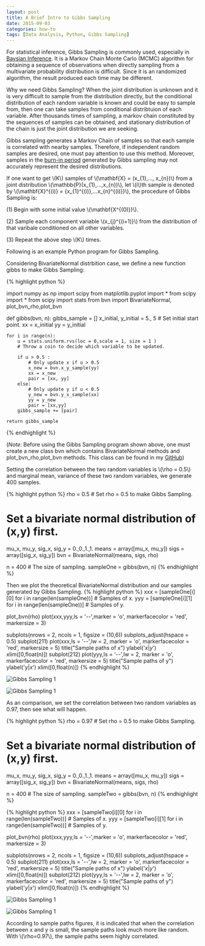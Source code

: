```yaml
---
layout: post
title: A Brief Intro to Gibbs Sampling
date: 2015-09-03
categories: how-to
tags: [Data Analysis, Python, Gibbs Sampling]
---
```


For statistical inference, Gibbs Sampling is commonly used, especially in [Baysian Inference](https://en.wikipedia.org/wiki/Bayesian_inference). It is a Markov Chain Monte Carlo (MCMC) algorithm for obtaining a sequence of observations when directly sampling from a multivariate probability distribution is difficult. Since it is an randomized algorithm, the result produced each time may be different.

Why we need Gibbs Sampling? When the joint distribution is unknown and it is very difficult to sample from the distribution directly, but the conditional distribution of each random variable is known and could be easy to sample from, then one can take samples from conditional distribtuion of each variable. After thousands times of sampling,  a markov chain constituted by the sequences of samples can be obtained, and stationary distribution of the chain is just the joint distribution we are seeking.

Gibbs sampling generates a Markov Chain of samples so that each sample is correlated with nearby samples. Therefore, if independent random samples are desired, one must pay attention to use this method. Moreover, samples in the [burn-in period](https://en.wikipedia.org/wiki/Burn-in) generated by Gibbs sampling may not accurately represent the desired distributions. 

If one want to get \\(K\\) samples of \\(\mathbf{X} = (x_{1},..., x_{n})\\) from a joint distribution \\(\mathbb{P}(x_{1},...,x_{n})\\), let \\(i\\)th sample is denoted by \\(\mathbf{X}^{(i)} = \{x_{1}^{(i)},...x_{n}^{(i)}\}\\), the procedure of Gibbs Sampling is:

(1) Begin with some initial value \\(\mathbf{X^{(0)}}\\).

(2) Sample each component variable \\(x_{j}^{(i+1)}\\) from the distribution of that varibale conditioned on all other variables.

(3) Repeat the above step \\(K\\) times. 

Following is an example Python program for Gibbs Sampling.

Considering BivariateNormal distrbition case, we define a new function gibbs to make Gibbs Sampling:

{% highlight python %}  

import numpy as np
import scipy
from matplotlib.pyplot import *
from scipy import *
from scipy import stats
from bvn import BivariateNormal, plot_bvn_rho,plot_bvn

def gibbs(bvn, n):
    gibbs_sample = []
    x_initial, y_initial = 5., 5 
    # Set initial start point.
    xx = x_initial
    yy = y_initial
    
    for i in range(n): 
        u = stats.uniform.rvs(loc = 0,scale = 1, size = 1 )
        # Throw a coin to decide which variable to be updated.        
        
        if u > 0.5 :
            # Only update x if u > 0.5 
            x_new = bvn.x_y_sample(yy)
            xx = x_new
            pair = [xx, yy]
        else:
            # Only update y if u < 0.5
            y_new = bvn.y_x_sample(xx)
            yy = y_new
            pair = [xx,yy]
        gibbs_sample += [pair]
    
    return gibbs_sample
    
{% endhighlight %}

(_Note:_ Before using the Gibbs Sampling program shown above, one must create a new class bvn which contains BivariateNormal methods and plot_bvn_rho,plot_bvn methods. This class can be found in my [GitHub](http://github.com/xw393))

Setting the correlation between the two random variables is \\(\rho = 0.5\\) and marginal mean, variance of these two random variables, we generate 400 samples.

{% highlight python %}
rho = 0.5 # Set rho = 0.5 to make Gibbs Sampling.
# Set a bivariate normal distribution of (x,y) first.
mu_x, mu_y, sig_x, sig_y = 0.,0.,1.,1.
means = array([mu_x, mu_y])
sigs = array([sig_x, sig_y])
bvn = BivariateNormal(means, sigs, rho)

n = 400 # The size of sampling.
sampleOne = gibbs(bvn, n)
{% endhighlight %}

Then we plot the theoretical BivariateNormal distribution and our samples generated by Gibbs Sampling.
{% highlight python %}
xxx = [sampleOne[i][0] for i in range(len(sampleOne))] # Samples of x.
yyy = [sampleOne[i][1] for i in range(len(sampleOne))] # Samples of y.

plot_bvn(rho)
plot(xxx,yyy,ls = '--',marker = 'o',
     markerfacecolor = 'red', markersize = 3)


subplots(nrows = 2, ncols = 1, figsize = (10,6))
subplots_adjust(hspace = 0.5)
subplot(211)
plot(xxx,ls = '--',lw = 2, marker = 'o',
     markerfacecolor = 'red', markersize = 5)
title("Sample paths of x")
ylabel('$x|y$')
xlim([0,float(n)])
subplot(212)
plot(yyy,ls = '--',lw = 2, marker = 'o',
     markerfacecolor = 'red', markersize = 5)
title("Sample paths of y")
ylabel('$y|x$')
xlim([0,float(n)])
{% endhighlight %}

![Gibbs Sampling 1](/images/blog/gibbs/gibbs1)

![Gibbs Sampling 1](/images/blog/gibbs/gibbs2)

As an comparison, we set the correlation between two random variables as 0.97, then see what will happen.

{% highlight python %}
rho = 0.97 # Set rho = 0.5 to make Gibbs Sampling.
# Set a bivariate normal distribution of (x,y) first.
mu_x, mu_y, sig_x, sig_y = 0.,0.,1.,1.
means = array([mu_x, mu_y])
sigs = array([sig_x, sig_y])
bvn = BivariateNormal(means, sigs, rho)

n = 400 # The size of sampling.
sampleTwo = gibbs(bvn, n)
{% endhighlight %}


{% highlight python %}
xxx = [sampleTwo[i][0] for i in range(len(sampleTwo))] # Samples of x.
yyy = [sampleTwo[i][1] for i in range(len(sampleTwo))] # Samples of y.

plot_bvn(rho)
plot(xxx,yyy,ls = '--',marker = 'o',
     markerfacecolor = 'red', markersize = 3)


subplots(nrows = 2, ncols = 1, figsize = (10,6))
subplots_adjust(hspace = 0.5)
subplot(211)
plot(xxx,ls = '--',lw = 2, marker = 'o',
     markerfacecolor = 'red', markersize = 5)
title("Sample paths of x")
ylabel('$x|y$')
xlim([0,float(n)])
subplot(212)
plot(yyy,ls = '--',lw = 2, marker = 'o',
     markerfacecolor = 'red', markersize = 5)
title("Sample paths of y")
ylabel('$y|x$')
xlim([0,float(n)])
{% endhighlight %}

![Gibbs Sampling 1](/images/blog/gibbs/gibbs3)

![Gibbs Sampling 1](/images/blog/gibbs/gibbs4)

According to sample paths figures, it is indicated that when the correlation between x and y is small, the sample paths look much more like random. With \\(\rho=0.97\\), the sample paths seem highly correlated.

